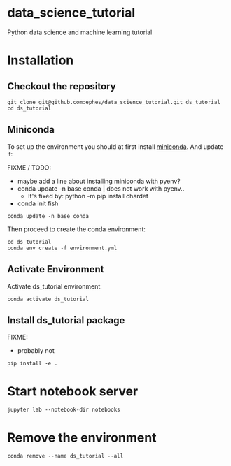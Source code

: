 # data_science_tutorial
Python data science and machine learning tutorial

# Installation

## Checkout the repository

```shell
git clone git@github.com:ephes/data_science_tutorial.git ds_tutorial
cd ds_tutorial
```

## Miniconda

To set up the environment you should at first install
[miniconda](https://conda.io/miniconda.html). And update it:

FIXME / TODO:
* maybe add a line about installing miniconda with pyenv?
* conda update -n base conda | does not work with pyenv..
  * It's fixed by: python -m pip install chardet
* conda init fish

```shell
conda update -n base conda
```

Then proceed to create the conda environment:

```shell
cd ds_tutorial
conda env create -f environment.yml
```

## Activate Environment

Activate ds_tutorial environment:
```shell
conda activate ds_tutorial
```

## Install ds_tutorial package

FIXME:
* probably not

```
pip install -e .
```

# Start notebook server

```shell
jupyter lab --notebook-dir notebooks
```

# Remove the environment

```shell
conda remove --name ds_tutorial --all
```